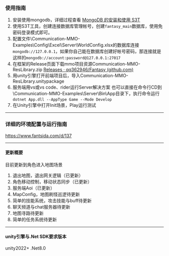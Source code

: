 ### 使用指南
1. 安装使用mongodb，详细过程查看 [MongoDB 的安装和使用 S3T](https://www.fantsida.com/d/89/6)
2. 使用S3T工具，创建连接数据库管理帐号，创建`fantasy_main`数据库，使用免密码登录模式即可。
3. 配置文件\Communication-MMO-Examples\Config\Excel\Server\WorldConfig.xlsx的数据库连接
   `mongodb://127.0.0.1`，如果你自己能在数据库创建好帐号密码，那连接就是这样的`mongodb://account:password@127.0.0.1:27017`
4. 在框架的Release页面下载mmo项目资源Communication-MMO-ResLibrary.zip [Releases · qq362946/Fantasy (github.com)](https://github.com/qq362946/Fantasy/releases)
5. 用unity引擎打开前端项目后，导入Communication-MMO-ResLibrary.unitypackage
6. 服务端用vs或vs code、rider运行Server解决方案
   也可以直接在命令行CD到 \Communication-MMO-Examples\Server\Bin\App目录下，执行命令运行
   `dotnet App.dll --AppType Game --Mode Develop`
7. 在Unity引擎中打开Init场景，Play运行测试
  
----
### 详细的环境配置与运行指南
https://www.fantsida.com/d/137

----
#### 更新概要
目前更新到角色进入地图场景
1. 退出地图，退出网关逻辑（已更新）
2. 角色移动控制，移动状态同步（已更新）
3. 服务端Aoi（已更新）
4. MapConfig，地图刷怪巡逻待更新
5. 简单的技能系统，攻击技能与buff待更新
6. 聊天频道与chat服务器待更新
7. 地图寻路待更新
8. 简单的任务系统待更新

----
#### unity引擎与.Net SDK要求版本
unity2022+
.Net8.0

